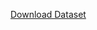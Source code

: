 [Download Dataset](https://drive.google.com/drive/folders/1vG0o57EtvM8rBfAqb33haNkEG2S5IV1o?usp=sharing)